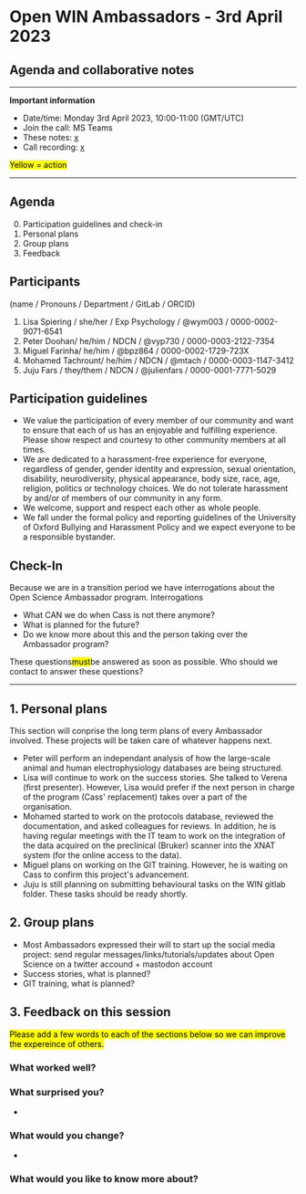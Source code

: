 # Open WIN Ambassadors - 3rd April 2023

## Agenda and collaborative notes

-----

**Important information**

- Date/time: Monday 3rd April 2023, 10:00-11:00 (GMT/UTC)
- Join the call: MS Teams
- These notes: [x](x)
- Call recording: [x](x)



<mark>Yellow = action</mark>


-----

## Agenda
0. Participation guidelines and check-in
1. Personal plans
2. Group plans
3. Feedback


## Participants
(name / Pronouns / Department / GitLab / ORCID)
1. Lisa Spiering / she/her / Exp Psychology / @wym003 / 0000-0002-9071-6541
2. Peter Doohan/ he/him / NDCN / @vyp730 / 0000-0003-2122-7354 
3. Miguel Farinha/ he/him / @bpz864 / 0000-0002-1729-723X
4. Mohamed Tachrount/ he/him / NDCN / @mtach / 0000-0003-1147-3412
5. Juju Fars / they/them / NDCN / @julienfars / 0000-0001-7771-5029

## Participation guidelines
- We value the participation of every member of our community and want to ensure that each of us has an enjoyable and fulfilling experience. Please show respect and courtesy to other community members at all times.
- We are dedicated to a harassment-free experience for everyone, regardless of gender, gender identity and expression, sexual orientation, disability, neurodiversity, physical appearance, body size, race, age, religion, politics or technology choices. We do not tolerate harassment by and/or of members of our community in any form.
- We welcome, support and respect each other as whole people.
- We fall under the formal policy and reporting guidelines of the University of Oxford Bullying and Harassment Policy and we expect everyone to be a responsible bystander.

## Check-In 
Because we are in a transition period we have interrogations about the Open Science Ambassador program. 
Interrogations 
- What CAN we do when Cass is not there anymore?
- What is planned for the future?
- Do we know more about this and the person taking over the Ambassador program? 

These questions<mark>must</mark>be answered as soon as possible. 
Who should we contact to answer these questions? 

-----

## 1. Personal plans

This section will conprise the long term plans of every Ambassador involved. These projects will be taken care of whatever happens next. 
- Peter will perform an independant analysis of how the large-scale animal and human electrophysiology databases are being structured.
- Lisa will continue to work on the success stories. She talked to Verena (first presenter). However, Lisa would prefer if the next person in charge of the program (Cass' replacement) takes over a part of the organisation. 
- Mohamed started to work on the protocols database, reviewed the documentation, and asked colleagues for reviews. In addition, he is having regular meetings with the IT team to work on the integration of the data acquired on the preclinical (Bruker) scanner into the XNAT system (for the online access to the data). 
-  Miguel plans on working on the GIT training. However, he is waiting on Cass to confirm this project's advancement.
-  Juju is still planning on submitting behavioural tasks on the WIN gitlab folder. These tasks should be ready shortly.  

## 2. Group plans

- Most Ambassadors expressed their will to start up the social media project: send regular messages/links/tutorials/updates about Open Science on a twitter accound + mastodon account
- Success stories, what is planned? 
- GIT training, what is planned? 




## 3. Feedback on this session
<mark>Please add a few words to each of the sections below so we can improve the expereince of others.</mark>
### What worked well?

### What surprised you?
- 
### What would you change?
- 
### What would you like to know more about?